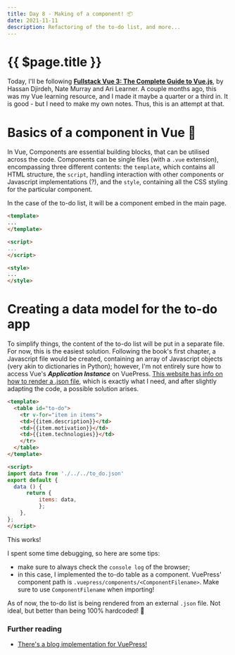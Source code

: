 ```yaml
---
title: Day 8 - Making of a component! 📦
date: 2021-11-11
description: Refactoring of the to-do list, and more...
---
```


# {{ $page.title }}

Today, I'll be following [**Fullstack Vue 3: The Complete Guide to Vue.js**](https://www.newline.co/vue/), by Hassan Djirdeh, Nate Murray and Ari Learner. A couple months ago, this was my Vue learning resource, and I made it maybe a quarter or a third in. It is good - but I need to make my own notes. Thus, this is an attempt at that.

# Basics of a component in Vue 🌱

In Vue, Components are essential building blocks, that can be utilised across the code. Components can be single files (with a `.vue` extension), encompassing three different contents: the `template`, which contains all HTML structure, the `script`, handling interaction with other components or Javascript implementations (?), and the `style`, containing all the CSS styling for the particular component.

In the case of the to-do list, it will be a component embed in the main page.

```html
<template>
...
</template>

<script>
...
</script>

<style>
...
</style>
```

# Creating a data model for the to-do app

To simplify things, the content of the to-do list will be put in a separate file. For now, this is the easiest solution. Following the book's first chapter, a Javascript file would be created, containing an array of Javascript objects (very akin to dictionaries in Python); however, I'm not entirely sure how to access Vue's ***Application Instance*** on VuePress. [This website has info on how to render a .json file](https://vuepress-examples.netlify.app/demos/local/), which is exactly what I need, and after slightly adapting the code, a possible solution arises.

```html
<template>
  <table id="to-do">
    <tr v-for="item in items">
	<td>{{item.description}}</td>
	<td>{{item.motivation}}</td>
	<td>{{item.technologies}}</td>
    </tr>
  </table>
</template>

<script>
import data from './../../to_do.json'
export default {
  data () {
      return {
          items: data,
	      };
	},
};
</script>
```

This works!

I spent some time debugging, so here are some tips:
- make sure to always check the `console log` of the browser;
- in this case, I implemented the to-do table as a component. VuePress' component path is `.vuepress/components/<ComponentFilename>`. Make sure to use `ComponentFilename` when importing!

As of now, the to-do list is being rendered from an external `.json` file. Not ideal, but better than being 100% hardcoded! 🎉

### Further reading
- [There's a blog implementation for VuePress!](https://vuepress.vuejs.org/theme/blog-theme.html)

